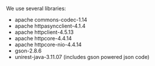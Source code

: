 We use several libraries:
- apache commons-codec-1.14
- apache httpasyncclient-4.1.4
- apache httpclient-4.5.13
- apache httpcore-4.4.14
- apache httpcore-nio-4.4.14
- gson-2.8.6
- unirest-java-3.11.07 (includes gson powered json code)
